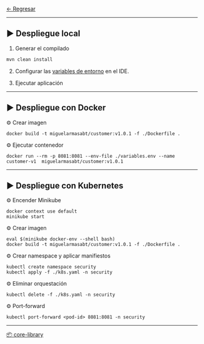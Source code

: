 
[← Regresar](../README.md) <br>

---

## ▶️ Despliegue local

1. Generar el compilado
```sh
mvn clean install
```

2. Configurar las [variables de entorno](./variables.env) en el IDE.

2. Ejecutar aplicación


---

## ▶️ Despliegue con Docker

⚙️ Crear imagen
```shell
docker build -t miguelarmasabt/customer:v1.0.1 -f ./Dockerfile .
```

⚙️ Ejecutar contenedor
```shell
docker run --rm -p 8081:8081 --env-file ./variables.env --name customer-v1  miguelarmasabt/customer:v1.0.1
```

---

## ▶️ Despliegue con Kubernetes

⚙️ Encender Minikube
```shell
docker context use default
minikube start
```

⚙️ Crear imagen
```shell
eval $(minikube docker-env --shell bash)
docker build -t miguelarmasabt/customer:v1.0.1 -f ./Dockerfile .
```

⚙️ Crear namespace y aplicar manifiestos
```shell
kubectl create namespace security
kubectl apply -f ./k8s.yaml -n security
```

⚙️ Eliminar orquestación
```shell
kubectl delete -f ./k8s.yaml -n security
```

⚙️ Port-forward
```shell
kubectl port-forward <pod-id> 8081:8081 -n security
```

---

[📦 core-library](./src/main/java/com/demo/poc/commons/core/package-info.java)